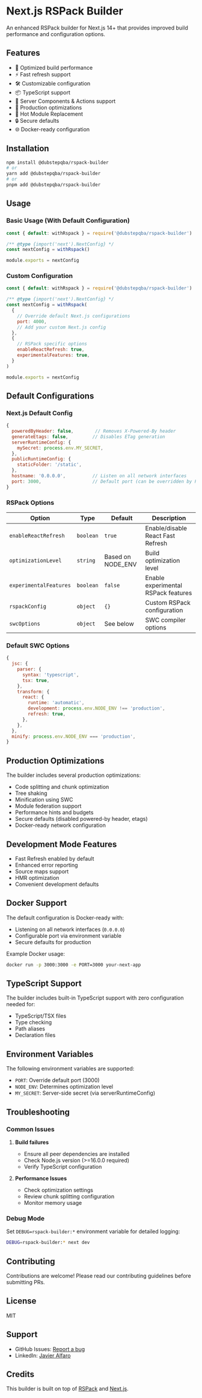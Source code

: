 # Next.js RSPack Builder

An enhanced RSPack builder for Next.js 14+ that provides improved build performance and configuration options.

## Features

- 🚀 Optimized build performance
- ⚡ Fast refresh support
- 🛠 Customizable configuration
- 📦 TypeScript support
- 🔧 Server Components & Actions support
- 🎯 Production optimizations
- 🔄 Hot Module Replacement
- 🔒 Secure defaults
- 🌐 Docker-ready configuration

## Installation

```bash
npm install @dubstepqba/rspack-builder
# or
yarn add @dubstepqba/rspack-builder
# or
pnpm add @dubstepqba/rspack-builder
```

## Usage

### Basic Usage (With Default Configuration)

```javascript
const { default: withRspack } = require('@dubstepqba/rspack-builder')

/** @type {import('next').NextConfig} */
const nextConfig = withRspack()

module.exports = nextConfig
```

### Custom Configuration

```javascript
const { default: withRspack } = require('@dubstepqba/rspack-builder')

/** @type {import('next').NextConfig} */
const nextConfig = withRspack(
  {
    // Override default Next.js configurations
    port: 4000,
    // Add your custom Next.js config
  },
  {
    // RSPack specific options
    enableReactRefresh: true,
    experimentalFeatures: true,
  }
)

module.exports = nextConfig
```

## Default Configurations

### Next.js Default Config

```javascript
{
  poweredByHeader: false,        // Removes X-Powered-By header
  generateEtags: false,         // Disables ETag generation
  serverRuntimeConfig: {
    mySecret: process.env.MY_SECRET,
  },
  publicRuntimeConfig: {
    staticFolder: '/static',
  },
  hostname: '0.0.0.0',          // Listen on all network interfaces
  port: 3000,                   // Default port (can be overridden by PORT env variable)
}
```

### RSPack Options

| Option                 | Type      | Default           | Description                         |
| ---------------------- | --------- | ----------------- | ----------------------------------- |
| `enableReactRefresh`   | `boolean` | `true`            | Enable/disable React Fast Refresh   |
| `optimizationLevel`    | `string`  | Based on NODE_ENV | Build optimization level            |
| `experimentalFeatures` | `boolean` | `false`           | Enable experimental RSPack features |
| `rspackConfig`         | `object`  | `{}`              | Custom RSPack configuration         |
| `swcOptions`           | `object`  | See below         | SWC compiler options                |

### Default SWC Options

```javascript
{
  jsc: {
    parser: {
      syntax: 'typescript',
      tsx: true,
    },
    transform: {
      react: {
        runtime: 'automatic',
        development: process.env.NODE_ENV !== 'production',
        refresh: true,
      },
    },
  },
  minify: process.env.NODE_ENV === 'production',
}
```

## Production Optimizations

The builder includes several production optimizations:

- Code splitting and chunk optimization
- Tree shaking
- Minification using SWC
- Module federation support
- Performance hints and budgets
- Secure defaults (disabled powered-by header, etags)
- Docker-ready network configuration

## Development Mode Features

- Fast Refresh enabled by default
- Enhanced error reporting
- Source maps support
- HMR optimization
- Convenient development defaults

## Docker Support

The default configuration is Docker-ready with:

- Listening on all network interfaces (`0.0.0.0`)
- Configurable port via environment variable
- Secure defaults for production

Example Docker usage:

```bash
docker run -p 3000:3000 -e PORT=3000 your-next-app
```

## TypeScript Support

The builder includes built-in TypeScript support with zero configuration needed for:

- TypeScript/TSX files
- Type checking
- Path aliases
- Declaration files

## Environment Variables

The following environment variables are supported:

- `PORT`: Override default port (3000)
- `NODE_ENV`: Determines optimization level
- `MY_SECRET`: Server-side secret (via serverRuntimeConfig)

## Troubleshooting

### Common Issues

1. **Build failures**

   - Ensure all peer dependencies are installed
   - Check Node.js version (>=16.0.0 required)
   - Verify TypeScript configuration

2. **Performance Issues**
   - Check optimization settings
   - Review chunk splitting configuration
   - Monitor memory usage

### Debug Mode

Set `DEBUG=rspack-builder:*` environment variable for detailed logging:

```bash
DEBUG=rspack-builder:* next dev
```

## Contributing

Contributions are welcome! Please read our contributing guidelines before submitting PRs.

## License

MIT

## Support

- GitHub Issues: [Report a bug](https://github.com/DubstepQBA/rspack-builder/issues)
- LinkedIn: [Javier Alfaro](https://www.linkedin.com/in/javieralfaroarmas/)

## Credits

This builder is built on top of [RSPack](https://www.rspack.dev/) and [Next.js](https://nextjs.org/).
